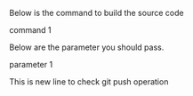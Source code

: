 Below is the command to build the source code

command 1

Below are the parameter you should pass.

parameter 1

This is new line to check git push operation
